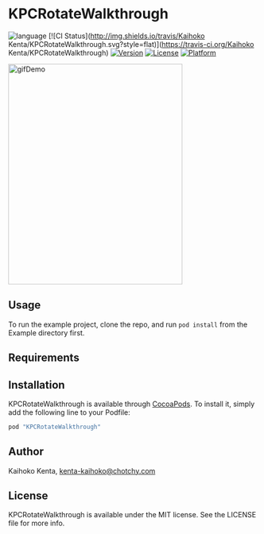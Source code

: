 # KPCRotateWalkthrough

![language](https://img.shields.io/badge/Language-%20Swift%20-orange.svg)
[![CI Status](http://img.shields.io/travis/Kaihoko Kenta/KPCRotateWalkthrough.svg?style=flat)](https://travis-ci.org/Kaihoko Kenta/KPCRotateWalkthrough)
[![Version](https://img.shields.io/cocoapods/v/KPCRotateWalkthrough.svg?style=flat)](http://cocoapods.org/pods/KPCRotateWalkthrough)
[![License](https://img.shields.io/cocoapods/l/KPCRotateWalkthrough.svg?style=flat)](http://cocoapods.org/pods/KPCRotateWalkthrough)
[![Platform](https://img.shields.io/cocoapods/p/KPCRotateWalkthrough.svg?style=flat)](http://cocoapods.org/pods/KPCRotateWalkthrough)

<img src="./walkthrough.gif" alt="gifDemo" width="350" height="444">

## Usage

To run the example project, clone the repo, and run `pod install` from the Example directory first.

## Requirements

## Installation

KPCRotateWalkthrough is available through [CocoaPods](http://cocoapods.org). To install
it, simply add the following line to your Podfile:

```ruby
pod "KPCRotateWalkthrough"
```

## Author

Kaihoko Kenta, kenta-kaihoko@chotchy.com

## License

KPCRotateWalkthrough is available under the MIT license. See the LICENSE file for more info.
